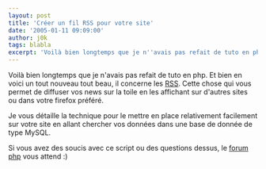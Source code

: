 ```yaml
---
layout: post
title: 'Créer un fil RSS pour votre site'
date: '2005-01-11 09:09:00'
author: j0k
tags: blabla
excerpt: 'Voilà bien longtemps que je n''avais pas refait de tuto en php.   Et bien en voici un tout nouveau tout beau, il concerne les [RSS](http://www.j0k3r.net/php-creer-un-fil-rss-pour-votre-site-21.html). Cette chose qui vous permet de diffuser vos news sur la toile en les affichant sur d''autres sites ou dans votre firefox préféré.   )   Je vous détaille      ...'
---
```


Voilà bien longtemps que je n'avais pas refait de tuto en php.   Et bien en voici un tout nouveau tout beau, il concerne les [RSS](http://www.j0k3r.net/php-creer-un-fil-rss-pour-votre-site-21.html). Cette chose qui vous permet de diffuser vos news sur la toile en les affichant sur d'autres sites ou dans votre firefox préféré.

Je vous détaille la technique pour le mettre en place relativement facilement sur votre site en allant chercher vos données dans une base de donnée de type MySQL.

Si vous avez des soucis avec ce script ou des questions dessus, le [forum php](http://www.j0k3r.net/forum/forum-php-mysql-4.htm) vous attend :)
